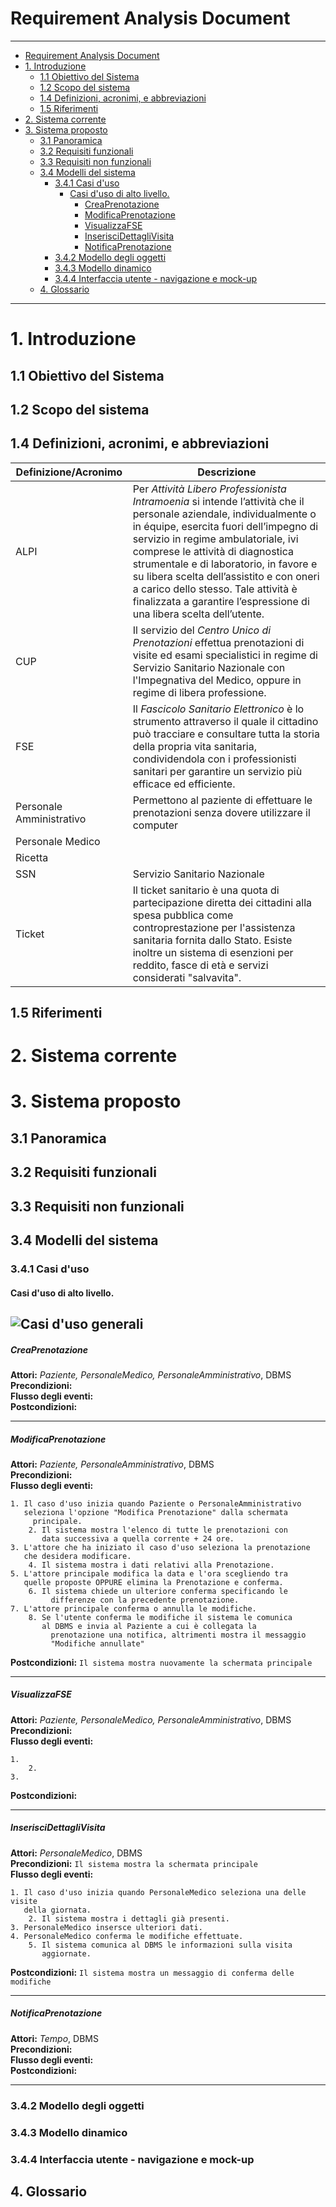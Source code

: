 # Requirement Analysis Document
---
<!-- TOC depthFrom:1 depthTo:6 withLinks:1 updateOnSave:1 orderedList:0 -->

- [Requirement Analysis Document](#requirement-analysis-document)
- [1. Introduzione](#1-introduzione)
	- [1.1 Obiettivo del Sistema](#11-obiettivo-del-sistema)
	- [1.2 Scopo del sistema](#12-scopo-del-sistema)
	- [1.4 Definizioni, acronimi, e abbreviazioni](#14-definizioni-acronimi-e-abbreviazioni)
	- [1.5 Riferimenti](#15-riferimenti)
- [2. Sistema corrente](#2-sistema-corrente)
- [3. Sistema proposto](#3-sistema-proposto)
	- [3.1 Panoramica](#31-panoramica)
	- [3.2 Requisiti funzionali](#32-requisiti-funzionali)
	- [3.3 Requisiti non funzionali](#33-requisiti-non-funzionali)
	- [3.4 Modelli del sistema](#34-modelli-del-sistema)
		- [3.4.1 Casi d'uso](#341-casi-duso)
			- [Casi d'uso di alto livello.](#casi-duso-di-alto-livello)
				- [CreaPrenotazione](#creaprenotazione)
				- [ModificaPrenotazione](#modificaprenotazione)
				- [VisualizzaFSE](#visualizzafse)
				- [InserisciDettagliVisita](#inseriscidettaglivisita)
				- [NotificaPrenotazione](#notificaprenotazione)
		- [3.4.2 Modello degli oggetti](#342-modello-degli-oggetti)
		- [3.4.3 Modello dinamico](#343-modello-dinamico)
		- [3.4.4 Interfaccia utente - navigazione e mock-up](#344-interfaccia-utente-navigazione-e-mock-up)
	- [4. Glossario](#4-glossario)

<!-- /TOC -->

---
# 1. Introduzione
## 1.1 Obiettivo del Sistema
## 1.2 Scopo del sistema
## 1.4 Definizioni, acronimi, e abbreviazioni

Definizione/Acronimo  | 	Descrizione  
----------------------|------------  
ALPI  | Per _Attività Libero Professionista Intramoenia_ si intende l’attività che il personale aziendale, individualmente o in équipe, esercita fuori dell’impegno di servizio in regime ambulatoriale, ivi comprese le attività di diagnostica strumentale e di laboratorio, in favore e su libera scelta dell’assistito e con oneri a carico dello stesso. Tale attività è finalizzata a garantire l’espressione di una libera scelta dell’utente.  
CUP|  Il servizio del _Centro Unico di Prenotazioni_ effettua prenotazioni di visite ed esami specialistici in regime di Servizio Sanitario Nazionale con l'Impegnativa del Medico, oppure in regime di libera professione.  
FSE  | Il _Fascicolo Sanitario Elettronico_ è lo strumento attraverso il quale il cittadino può tracciare e consultare tutta la storia della propria vita sanitaria, condividendola con i professionisti sanitari per garantire un servizio più efficace ed efficiente.  
Personale Amministrativo	| Permettono al paziente di effettuare le prenotazioni senza dovere utilizzare il computer
Personale Medico |    
Ricetta  |  
SSN  | Servizio Sanitario Nazionale  
Ticket  |   Il ticket sanitario è una quota di partecipazione diretta dei cittadini alla spesa pubblica come controprestazione per l'assistenza sanitaria fornita dallo Stato. Esiste inoltre un sistema di esenzioni per reddito, fasce di età e servizi considerati "salvavita".



## 1.5 Riferimenti

# 2. Sistema corrente

# 3. Sistema proposto
## 3.1 Panoramica
## 3.2 Requisiti funzionali
## 3.3 Requisiti non funzionali
## 3.4 Modelli del sistema
### 3.4.1 Casi d'uso
#### Casi d'uso di alto livello.
![Casi d'uso generali](https://andrea-augello.github.io/SviluppoSW/media/Diagrammi/Casi%20d'uso/Casi%20d'uso%20generali.png)
---
##### CreaPrenotazione
__Attori:__ _Paziente, PersonaleMedico, PersonaleAmministrativo_, DBMS  
__Precondizioni:__ ` `  
__Flusso degli eventi:__ ``` ```  
__Postcondizioni:__  ` `

---
##### ModificaPrenotazione
__Attori:__ _Paziente, PersonaleAmministrativo_, DBMS  
__Precondizioni:__ ` `  
__Flusso degli eventi:__
```
1. Il caso d'uso inizia quando Paziente o PersonaleAmministrativo
   seleziona l'opzione "Modifica Prenotazione" dalla schermata
	 principale.
	2. Il sistema mostra l'elenco di tutte le prenotazioni con
	   data successiva a quella corrente + 24 ore.
3. L'attore che ha iniziato il caso d'uso seleziona la prenotazione
   che desidera modificare.
	4. Il sistema mostra i dati relativi alla Prenotazione.
5. L'attore principale modifica la data e l'ora scegliendo tra
   quelle proposte OPPURE elimina la Prenotazione e conferma.
	6. Il sistema chiede un ulteriore conferma specificando le
	 	 differenze con la precedente prenotazione.
7. L'attore principale conferma o annulla le modifiche.
	8. Se l'utente conferma le modifiche il sistema le comunica
	   al DBMS e invia al Paziente a cui è collegata la
		 prenotazione una notifica, altrimenti mostra il messaggio
		 "Modifiche annullate"
```  
__Postcondizioni:__  `Il sistema mostra nuovamente la schermata principale`

---
##### VisualizzaFSE
__Attori:__  _Paziente, PersonaleMedico, PersonaleAmministrativo_, DBMS  
__Precondizioni:__ ` `  
__Flusso degli eventi:__
```
1.
	2.
3.
```  
__Postcondizioni:__  ` `

---
##### InserisciDettagliVisita
__Attori:__  _PersonaleMedico_, DBMS  
__Precondizioni:__ `Il sistema mostra la schermata principale`  
__Flusso degli eventi:__
```
1. Il caso d'uso inizia quando PersonaleMedico seleziona una delle visite
   della giornata.
	2. Il sistema mostra i dettagli già presenti.
3. PersonaleMedico insersce ulteriori dati.
4. PersonaleMedico conferma le modifiche effettuate.
	5. Il sistema comunica al DBMS le informazioni sulla visita
	   aggiornate.
```  
__Postcondizioni:__  `Il sistema mostra un messaggio di conferma delle modifiche `

---
##### NotificaPrenotazione
__Attori:__  _Tempo_, DBMS  
__Precondizioni:__ ` `  
__Flusso degli eventi:__ ``` ```  
__Postcondizioni:__  ` `

---
### 3.4.2 Modello degli oggetti
### 3.4.3 Modello dinamico
### 3.4.4 Interfaccia utente - navigazione e mock-up
## 4. Glossario
